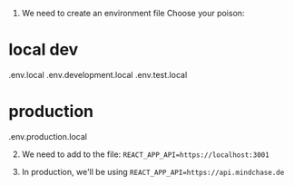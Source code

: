1. We need to create an environment file
Choose your poison:
# local  dev
.env.local
.env.development.local
.env.test.local

# production
.env.production.local

2. We need to add to the file:
`REACT_APP_API=https://localhost:3001`

3. In production, we'll be using
`REACT_APP_API=https://api.mindchase.de`

